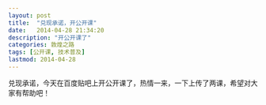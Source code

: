 ```yaml
---
layout: post
title:  "兑现承诺，开公开课"
date:   2014-04-28 21:34:20
description: "开公开课了"
categories: 敦煌之路
tags: [公开课, 技术普及]
lastmod: 2014-04-28
---
```


兑现承诺，今天在百度贴吧上开公开课了，热情一来，一下上传了两课，希望对大家有帮助吧！

